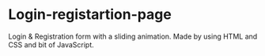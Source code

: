 # Login-registartion-page
 Login &amp; Registration form with a sliding animation. Made by using HTML and CSS and  bit of JavaScript.
